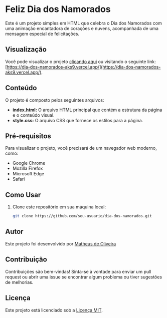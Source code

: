 # Feliz Dia dos Namorados

Este é um projeto simples em HTML que celebra o Dia dos Namorados com uma animação encantadora de corações e nuvens, acompanhada de uma mensagem especial de felicitações.

## Visualização

Você pode visualizar o projeto [clicando aqui](https://dia-dos-namorados-aks9.vercel.app/) ou visitando o seguinte link: [https://dia-dos-namorados-aks9.vercel.app/](https://dia-dos-namorados-aks9.vercel.app/).

## Conteúdo

O projeto é composto pelos seguintes arquivos:

- **index.html:** O arquivo HTML principal que contém a estrutura da página e o conteúdo visual.
- **style.css:** O arquivo CSS que fornece os estilos para a página.

## Pré-requisitos

Para visualizar o projeto, você precisará de um navegador web moderno, como:

- Google Chrome
- Mozilla Firefox
- Microsoft Edge
- Safari

## Como Usar

1. Clone este repositório em sua máquina local:
   ```sh
   git clone https://github.com/seu-usuario/dia-dos-namorados.git


## Autor

Este projeto foi desenvolvido por [Matheus de Oliveira](https://www.linkedin.com/in/matheus-oliveira-9692a72ba/)

## Contribuição

Contribuições são bem-vindas! Sinta-se à vontade para enviar um pull request ou abrir uma issue se encontrar algum problema ou tiver sugestões de melhorias.

## Licença

Este projeto está licenciado sob a [Licença MIT](LICENSE).

[def]: #
